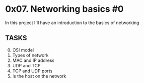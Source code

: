 # 0x07. Networking basics #0
In this project I'll have an introduction to the basics of networking 

## TASKS

0. OSI model
1. Types of network
2. MAC and IP address
3. UDP and TCP
4. TCP and UDP ports
5. Is the host on the network
